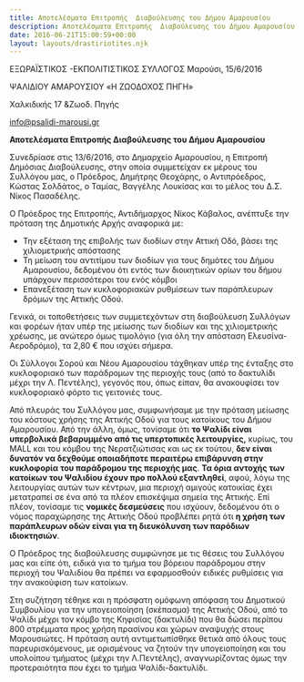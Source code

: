 ```yaml
---
title: Αποτελέσματα Επιτροπής  Διαβούλευσης του Δήμου Αμαρουσίου
description: Αποτελέσματα Επιτροπής  Διαβούλευσης του Δήμου Αμαρουσίου
date: 2016-06-21T15:00:59+00:00
layout: layouts/drastiriotites.njk
---
```


<!-- excerpt -->
ΕΞΩΡΑΪΣΤΙΚΟΣ -ΕΚΠΟΛΙΤΙΣΤΙΚΟΣ ΣΥΛΛΟΓΟΣ Μαρούσι, 15/6/2016

ΨΑΛΙΔΙΟΥ ΑΜΑΡΟΥΣΙΟΥ «Η ΖΩΟΔΟΧΟΣ ΠΗΓΗ»

Χαλκιδικής 17 &amp;Ζωοδ. Πηγής

<info@psalidi-marousi.gr>

**Αποτελέσματα Επιτροπής Διαβούλευσης του Δήμου Αμαρουσίου**

Συνεδρίασε στις 13/6/2016, στο Δημαρχείο Αμαρουσίου, η Επιτροπή Δημόσιας Διαβούλευσης, στην οποία συμμετείχαν εκ μέρους του Συλλόγου μας, ο Πρόεδρος, Δημήτρης Θεοχάρης, ο Αντιπρόεδρος, Κώστας Σολδάτος, ο Ταμίας, Βαγγέλης Λουκίσας και το μέλος του Δ.Σ. Νίκος Πασαδέλης.

Ο Πρόεδρος της Επιτροπής, Αντιδήμαρχος Νίκος Κάβαλος, ανέπτυξε την πρόταση της Δημοτικής Αρχής αναφορικά με:

- Την εξέταση της επιβολής των διοδίων στην Αττική Οδό, βάσει της χιλιομετρικής απόστασης
- Τη μείωση του αντιτίμου των διοδίων για τους δημότες του Δήμου Αμαρουσίου, δεδομένου ότι εντός των διοικητικών ορίων του δήμου υπάρχουν περισσότεροι του ενός κόμβοι
- Επανεξέταση των κυκλοφοριακών ρυθμίσεων των παράπλευρων δρόμων της Αττικής Οδού.

Γενικά, οι τοποθετήσεις των συμμετεχόντων στη διαβούλευση Συλλόγων και φορέων ήταν υπέρ της μείωσης των διοδίων και της χιλιομετρικής χρέωσης, με ανώτερο όμως τιμολόγιο (για όλη την απόσταση Ελευσίνα-Αεροδρόμιο), τα 2,80 € που ισχύει σήμερα.

Οι Σύλλογοι Σορού και Νέου Αμαρουσίου τάχθηκαν υπέρ της ένταξης στο κυκλοφοριακό των παράδρομων της περιοχής τους (από το δακτυλίδι μέχρι την Λ. Πεντέλης), γεγονός που, όπως είπαν, θα ανακουφίσει τον κυκλοφοριακό φόρτο τις γειτονιές τους.

Από πλευράς του Συλλόγου μας, συμφωνήσαμε με την πρόταση μείωσης του κόστους χρήσης της Αττικής Οδού για τους κατοίκους του Δήμου Αμαρουσίου. Από την άλλη, όμως, τονίσαμε ότι **το Ψαλίδι είναι υπερβολικά βεβαρυμμένο από τις υπερτοπικές λειτουργίες,** κυρίως, του MALL και του κόμβου της Νερατζιώτισας και ως εκ τούτου, **δεν είναι δυνατόν να δεχθούμε οποιαδήποτε περαιτέρω επιβάρυνση στην κυκλοφορία του παράδρομου της περιοχής μας**. **Τα όρια αντοχής των κατοίκων του Ψαλιδίου έχουν προ πολλού εξαντληθεί**, αφού, λόγω της λειτουργίας αυτών των κέντρων, μια περιοχή αμιγούς κατοικίας έχει μετατραπεί σε ένα από τα πλέον επισκέψιμα σημεία της Αττικής. Επί πλέον, τονίσαμε τις **νομικές δεσμεύσεις** που ισχύουν, δεδομένου ότι ο νόμος παραχώρησης της Αττικής Οδού προβλέπει ρητά ότι **η χρήση των παράπλευρων οδών είναι για τη διευκόλυνση των παρόδιων ιδιοκτησιών**.

Ο Πρόεδρος της διαβούλευσης συμφώνησε με τις θέσεις του Συλλόγου μας και είπε ότι, ειδικά για το τμήμα του βόρειου παράδρομου στην περιοχή του Ψαλιδίου θα πρέπει να εφαρμοσθούν ειδικές ρυθμίσεις για την ανακούφιση των κατοίκων.

Στη συζήτηση τέθηκε και η πρόσφατη ομόφωνη απόφαση του Δημοτικού Συμβουλίου για την υπογειοποίηση (σκέπασμα) της Αττικής Οδού, από το Ψαλίδι μέχρι τον κόμβο της Κηφισίας (δακτυλίδι) που θα δώσει περίπου 800 στρέμματα προς χρήση πρασίνου και χώρων αναψυχής στους Μαρουσιώτες. Η πρόταση αυτή αντιμετωπίσθηκε θετικά από όλους τους παρευρισκόμενους, με ορισμένους να ζητούν την υπογειοποίηση και του υπολοίπου τμήματος (μέχρι την Λ.Πεντέλης), αναγνωρίζοντας όμως την προτεραιότητα που έχει το τμήμα Ψαλίδι-δακτυλίδι.
